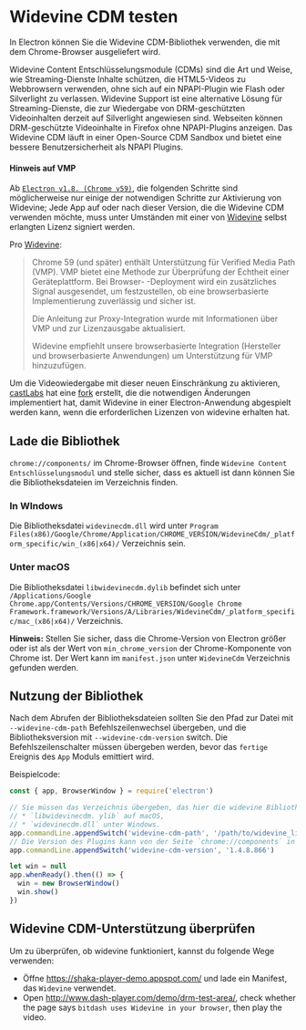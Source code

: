 # Widevine CDM testen

In Electron können Sie die Widevine CDM-Bibliothek verwenden, die mit dem Chrome-Browser ausgeliefert wird.

Widevine Content Entschlüsselungsmodule (CDMs) sind die Art und Weise, wie Streaming-Dienste Inhalte schützen, die HTML5-Videos zu Webbrowsern verwenden, ohne sich auf ein NPAPI-Plugin wie Flash oder Silverlight zu verlassen. Widevine Support ist eine alternative Lösung für Streaming-Dienste, die zur Wiedergabe von DRM-geschützten Videoinhalten derzeit auf Silverlight angewiesen sind. Webseiten können DRM-geschützte Videoinhalte in Firefox ohne NPAPI-Plugins anzeigen. Das Widevine CDM läuft in einer Open-Source CDM Sandbox und bietet eine bessere Benutzersicherheit als NPAPI Plugins.

#### Hinweis auf VMP

Ab [`Electron v1.8. (Chrome v59)`](https://electronjs.org/releases#1.8.1), die folgenden Schritte sind möglicherweise nur einige der notwendigen Schritte zur Aktivierung von Widevine; Jede App auf oder nach dieser Version, die die Widevine CDM verwenden möchte, muss unter Umständen mit einer von [Widevine](https://www.widevine.com/) selbst erlangten Lizenz signiert werden.

Pro [Widevine](https://www.widevine.com/):

> Chrome 59 (und später) enthält Unterstützung für Verified Media Path (VMP). VMP bietet eine Methode zur Überprüfung der Echtheit einer Geräteplattform. Bei Browser- -Deployment wird ein zusätzliches Signal ausgesendet, um festzustellen, ob eine browserbasierte Implementierung zuverlässig und sicher ist.
> 
> Die Anleitung zur Proxy-Integration wurde mit Informationen über VMP und zur Lizenzausgabe aktualisiert.
> 
> Widevine empfiehlt unsere browserbasierte Integration (Hersteller und browserbasierte Anwendungen) um Unterstützung für VMP hinzuzufügen.

Um die Videowiedergabe mit dieser neuen Einschränkung zu aktivieren, [castLabs](https://castlabs.com/open-source/downstream/) hat eine [fork](https://github.com/castlabs/electron-releases) erstellt, die die notwendigen Änderungen implementiert hat, damit Widevine in einer Electron-Anwendung abgespielt werden kann, wenn die erforderlichen Lizenzen von widevine erhalten hat.

## Lade die Bibliothek

`chrome://components/` im Chrome-Browser öffnen, finde `Widevine Content Entschlüsselungsmodul` und stelle sicher, dass es aktuell ist dann können Sie die Bibliotheksdateien im Verzeichnis finden.

### In WIndows

Die Bibliotheksdatei `widevinecdm.dll` wird unter `Program Files(x86)/Google/Chrome/Application/CHROME_VERSION/WidevineCdm/_platform_specific/win_(x86|x64)/` Verzeichnis sein.

### Unter macOS

Die Bibliotheksdatei `libwidevinecdm.dylib` befindet sich unter `/Applications/Google Chrome.app/Contents/Versions/CHROME_VERSION/Google Chrome Framework.framework/Versions/A/Libraries/WidevineCdm/_platform_specific/mac_(x86|x64)/` Verzeichnis.

**Hinweis:** Stellen Sie sicher, dass die Chrome-Version von Electron größer oder ist als der Wert von `min_chrome_version` der Chrome-Komponente von Chrome ist. Der Wert kann im `manifest.json` unter `WidevineCdm` Verzeichnis gefunden werden.

## Nutzung der Bibliothek

Nach dem Abrufen der Bibliotheksdateien sollten Sie den Pfad zur Datei mit `--widevine-cdm-path` Befehlszeilenwechsel übergeben, und die Bibliotheksversion mit `--widevine-cdm-version` switch. Die Befehlszeilenschalter müssen übergeben werden, bevor das `fertige` Ereignis des `App` Moduls emittiert wird.

Beispielcode:

```javascript
const { app, BrowserWindow } = require('electron')

// Sie müssen das Verzeichnis übergeben, das hier die widevine Bibliothek enthält, es ist
// * `libwidevinecdm. ylib` auf macOS,
// * `widevinecdm.dll` unter Windows.
app.commandLine.appendSwitch('widevine-cdm-path', '/path/to/widevine_library')
// Die Version des Plugins kann von der Seite `chrome://components` in Chrome erhalten werden.
app.commandLine.appendSwitch('widevine-cdm-version', '1.4.8.866')

let win = null
app.whenReady().then(() => {
  win = new BrowserWindow()
  win.show()
})
```

## Widevine CDM-Unterstützung überprüfen

Um zu überprüfen, ob widevine funktioniert, kannst du folgende Wege verwenden:

* Öffne https://shaka-player-demo.appspot.com/ und lade ein Manifest, das `Widevine` verwendet.
* Open http://www.dash-player.com/demo/drm-test-area/, check whether the page says `bitdash uses Widevine in your browser`, then play the video.
